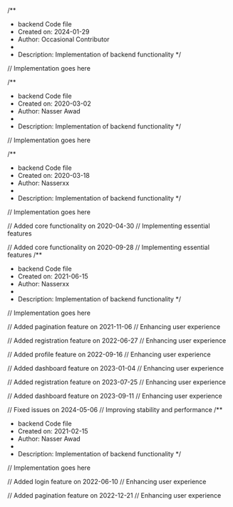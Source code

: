 /**
 * backend Code file
 * Created on: 2024-01-29
 * Author: Occasional Contributor
 *
 * Description: Implementation of backend functionality
 */
 
// Implementation goes here

/**
 * backend Code file
 * Created on: 2020-03-02
 * Author: Nasser Awad
 *
 * Description: Implementation of backend functionality
 */
 
// Implementation goes here

/**
 * backend Code file
 * Created on: 2020-03-18
 * Author: Nasserxx
 *
 * Description: Implementation of backend functionality
 */
 
// Implementation goes here


// Added core functionality on 2020-04-30
// Implementing essential features

// Added core functionality on 2020-09-28
// Implementing essential features
/**
 * backend Code file
 * Created on: 2021-06-15
 * Author: Nasserxx
 *
 * Description: Implementation of backend functionality
 */
 
// Implementation goes here


// Added pagination feature on 2021-11-06
// Enhancing user experience

// Added registration feature on 2022-06-27
// Enhancing user experience

// Added profile feature on 2022-09-16
// Enhancing user experience

// Added dashboard feature on 2023-01-04
// Enhancing user experience

// Added registration feature on 2023-07-25
// Enhancing user experience

// Added dashboard feature on 2023-09-11
// Enhancing user experience

// Fixed issues on 2024-05-06
// Improving stability and performance
/**
 * backend Code file
 * Created on: 2021-02-15
 * Author: Nasser Awad
 *
 * Description: Implementation of backend functionality
 */
 
// Implementation goes here


// Added login feature on 2022-06-10
// Enhancing user experience

// Added pagination feature on 2022-12-21
// Enhancing user experience
